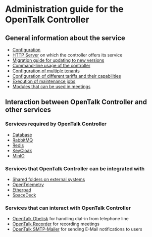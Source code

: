 <!--
SPDX-FileCopyrightText: OpenTalk GmbH <mail@opentalk.eu>
SPDX-License-Identifier: EUPL-1.2
-->

# Administration guide for the OpenTalk Controller

## General information about the service

- [Configuration](configuration.md)
- [HTTP Server](http_server.md) on which the controller offers its service
- [Migration guide for updating to new versions](migration.md)
- [Command-line usage of the controller](cli.md)
- [Configuration of multiple tenants](tenants.md)
- [Configuration of different tariffs and their capabilities](tariffs.md)
- [Execution of maintenance jobs](jobs.md)
- [Modules that can be used in meetings](modules.md)

## Interaction between OpenTalk Controller and other services

### Services required by OpenTalk Controller

- [Database](database.md)
- [RabbitMQ](rabbitmq.md)
- [Redis](redis.md)
- [KeyCloak](keycloak.md)
- [MinIO](minio.md)

### Services that OpenTalk Controller can be integrated with

- [Shared folders on external systems](shared_folder.md)
- [OpenTelemetry](opentelemetry.md)
- [Etherpad](etherpad.md)
- [SpaceDeck](spacedeck.md)

### Services that can interact with OpenTalk Controller

- [OpenTalk Obelisk](obelisk.md) for handling dial-in from telephone line
- [OpenTalk Recorder](recorder.md) for recording meetings
- [OpenTalk SMTP-Mailer](smtp_mailer.md) for sending E-Mail notifications to users

